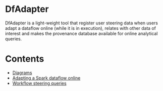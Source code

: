 # DfAdapter

DfAdapter is a light-weight tool that register user steering data when users adapt a dataflow online (while it is in execution), relates with other data of interest and makes the provenance database available for online analytical queries. 

# Contents

- [Diagrams](diagrams)   
- [Adapting a Spark dataflow online](generic_dataflow)
- [Workflow steering queries](queries.md)

